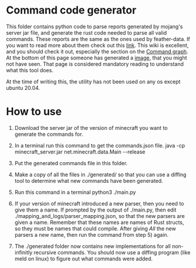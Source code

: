 # Command code generator
This folder contains python code to parse reports generated by mojang's server jar file, and generate the rust code needed to parse all valid commands. 
These reports are the same as the ones used by feather-data. If you want to read more about them check out this [link](https://wiki.vg/Data_Generators). This wiki is excellent, and you should check it out, especially the section on the [Command graph](https://wiki.vg/Command_Data). At the bottom of this page someone has generated a [image](https://wiki.vg/File:Command_graph_18w22c.png), that you might not have seen. That page is considered mandatory reading to understand what this tool does.

At the time of writing this, the utility has not been used on any os except ubuntu 20.04.


# How to use
1) Download the server jar of the version of minecraft you want to generate the commands for. 

2) In a terminal run this command to get the commands.json file. 
	java -cp minecraft_server.jar net.minecraft.data.Main --release

3) Put the generated commands file in this folder.

4) Make a copy of all the files in ./generated/ so that you can use a diffing tool to determine what new commands have been generated.

5) Run this command in a terminal
	python3 ./main.py
	
6) If your version of minecraft introduced a new parser, then you need to give them a name. If prompted by the output of ./main.py, then edit ./mapping_and_logs/parser_mapping.json, so that the new parsers are given a name. Remember that these names are names of Rust structs, so they must be names that could compile. After giving *All* the new parsers a new name, then run the command from step 5) again.

7) The ./generated folder now contains new implementations for all non-infinitly recursive commands. You should now use a diffing program (like meld on linux) to figure out what commands were added. 



 


